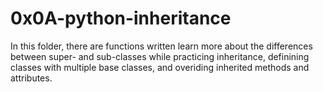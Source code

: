 # 0x0A-python-inheritance
In this folder, there are functions written learn more about the differences between super- and sub-classes while practicing inheritance, definining classes with multiple base classes, and overiding inherited methods and attributes.